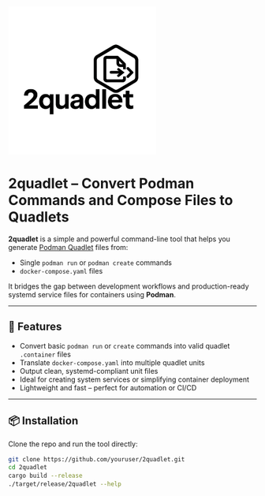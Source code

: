 <img src="2quadlet-logo.png" alt="2quadlet" width="300"/>

# 2quadlet – Convert Podman Commands and Compose Files to Quadlets

**2quadlet** is a simple and powerful command-line tool that helps you generate [Podman Quadlet](https://docs.podman.io/en/latest/markdown/podman-systemd.unit.html) files from:

- Single `podman run` or `podman create` commands
- `docker-compose.yaml` files

It bridges the gap between development workflows and production-ready systemd service files for containers using **Podman**.

---

## 🚀 Features

- Convert basic `podman run` or `create` commands into valid quadlet `.container` files
- Translate `docker-compose.yaml` into multiple quadlet units
- Output clean, systemd-compliant unit files
- Ideal for creating system services or simplifying container deployment
- Lightweight and fast – perfect for automation or CI/CD

---

## 📦 Installation

Clone the repo and run the tool directly:

```bash
git clone https://github.com/youruser/2quadlet.git
cd 2quadlet
cargo build --release
./target/release/2quadlet --help

